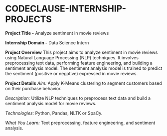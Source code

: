 # CODECLAUSE-INTERNSHIP-PROJECTS

**Project Title -** Analyze sentiment in movie reviews

 **Internship Domain -** Data Science Intern



**Project Overview**
This project aims to analyze sentiment in movie reviews using Natural Language Processing (NLP) techniques. 
It involves preprocessing text data, performing feature engineering, and building a sentiment analysis model. 
The sentiment analysis model is trained to predict the sentiment (positive or negative) expressed in movie reviews.


**Project Details**
*Aim:* Apply K-Means clustering to segment customers based on their purchase behavior.

*Description:* Utilize NLP techniques to preprocess text data and build a sentiment analysis model for movie reviews.

*Technologies:* Python, Pandas, NLTK or SpaCy.

*What You Learn:* Text preprocessing, feature engineering, and sentiment analysis.

